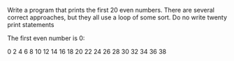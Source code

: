 Write a program that prints the first 20 even numbers. There are several correct approaches, but they all use a loop of some sort. Do no write twenty print statements

The first even number is 0:

0 2 4 6 8 10 12 14 16 18 20 22 24 26 28 30 32 34 36 38